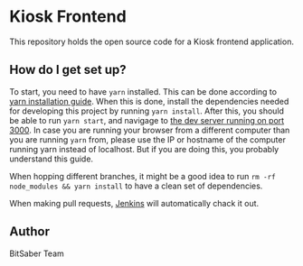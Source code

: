 # Kiosk Frontend

This repository holds the open source code for a Kiosk frontend application.

## How do I get set up?

To start, you need to have `yarn` installed. This can be done according to [yarn installation guide](https://yarnpkg.com/lang/en/docs/install). When this is done, install the dependencies needed for developing this project by running `yarn install`. After this, you should be able to run `yarn start`, and navigage to [the dev server running on port 3000](http://localhost:3000).
In case you are running your browser from a different computer than you are running `yarn` from, please use the IP or hostname of the computer running yarn instead of localhost. But if you are doing this, you probably understand this guide.

When hopping different branches, it might be a good idea to run `rm -rf node_modules && yarn install` to have a clean set of dependencies.

When making pull requests, [Jenkins](https://jenkins.bitsaber.net) will automatically chack it out.


## Author

BitSaber Team
